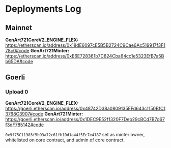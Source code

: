 # Deployments Log

## Mainnet

**GenArt721CoreV2_ENGINE_FLEX:** https://etherscan.io/address/0x18dE6097cE5B5B2724C9Cae6Ac519917f3F178c0#code
**GenArt721Minter:** https://etherscan.io/address/0xE6E728361b7C824Cba64cc1e5323EfB7a5Bb65DA#code

## Goerli

### Upload 0

**GenArt721CoreV2_ENGINE_FLEX:** https://goerli.etherscan.io/address/0x48742D38a0809135EFd643c1150BfC13768C3907#code
**GenArt721Minter:** https://goerli.etherscan.io/address/0x1DEC9E52f1320F7Deb29cBCd7B7d67f3dF785142#code

`0x9f75C11383f5b93a72c61fb1Dd1a44f5Ec7e4187` set as minter owner, whitelisted on core contract, and admin of core contract.
